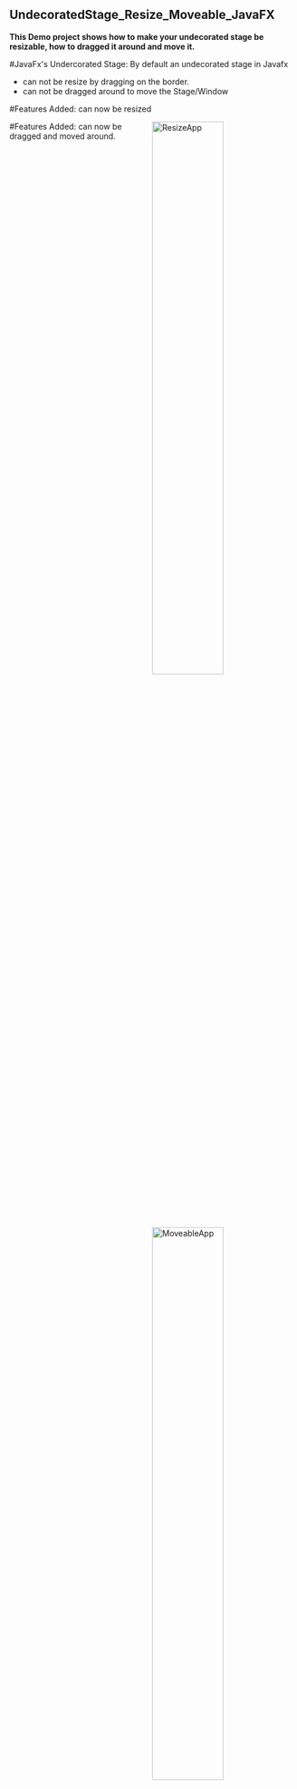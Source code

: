 ## UndecoratedStage_Resize_Moveable_JavaFX
**This Demo project shows how to make your undecorated  stage be resizable, how to dragged it around and move it.**

#JavaFx's Undercorated Stage:
By default an undecorated stage in Javafx 
- can not be resize by dragging on the border.
- can not be dragged around to move the Stage/Window
 
#Features Added: can now be resized

<img src="./onDragResizeOpt.gif" alt="ResizeApp" align="right" width="50%"/>


#Features Added: can now be dragged and moved around.
<img src="./onDragMoveOpt.gif" alt="MoveableApp" align="right" width="50%"/>
